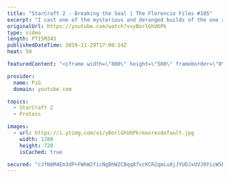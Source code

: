 ```yaml
---
title: "StarCraft 2 - Breaking the Seal | The Florencio Files #105"
excerpt: "I cast one of the mysterious and deranged builds of the one and only Florencio, the dude that invented the proxy nexus recall rush.  Florencios Twitch: https://www.twitch.tv/florenciosc Florencios Youtube: https://www.youtube.com/channel/UCPVDzgavABEYvzf6ABjgSVA Florencios Twitter: https://twitter.com/craft_dank"
originalUrl: https://youtube.com/watch?v=yBorlGhU6Pk
type: video
length: PT15M34S
publishedDateTime: 2019-11-29T17:00:14Z
heat: 50

featuredContent: "<iframe width=\"800\" height=\"500\" frameborder=\"0\" src=\"https://www.youtube.com/embed/yBorlGhU6Pk\" allow=\"accelerometer; autoplay; encrypted-media; gyroscope; picture-in-picture\" allowfullscreen></iframe>"

provider:
  name: PiG
  domain: youtube.com

topics:
  - StarCraft 2
  - Protoss

images:
  - url: https://i.ytimg.com/vi/yBorlGhU6Pk/maxresdefault.jpg
    width: 1280
    height: 720
    isCached: true

secured: "cJfN8M4Em3dP+FWhW2ficNgBhWZCBqq87vcKCR2qmLu8jJYUDJxUVJ0YicWSEDqJjVjj2tsdYz2Y7UYWn1U4sRdIjS+lw4xNOVQXihHxWBxmelsrccQCHMY7XUsLKuwNETdFx4H+qRsq5wLIEggHeYeT9SXEZcEt49itk9ylBgwVvm/E84yjsn7c9CrMJmnyPefZRV5NIjznUbWy1r99Ups/2Xav2pO2QkgS6Mx0kRVwvbF6iAJIdeIHjf2/l5kEOnQ9FymD49jZ2V2ei/1R3a6lLsoyFVyaIxgYJ8qxd+9VC6gV9WcOC2NMoPoBRgryP5m/zTW0HrA+qJy6puXOc2UVPEriCgHrhr5Y4DLZ+1MUI5iH7Ml3ZbukW0H39uTnUfHFbQOrH9yXH+p/WRUsUcycdTonFD7OIcYw1UTK2S0=;OT63RVNJo1/4ggU8vR50YQ=="
---
```


